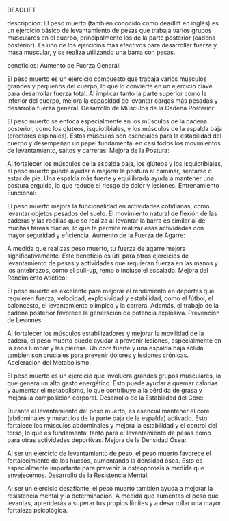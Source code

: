DEADLIFT 

descripcion:
El peso muerto (también conocido como deadlift en inglés) es un ejercicio básico de levantamiento de pesas que trabaja varios grupos musculares en el cuerpo, principalmente los de la parte posterior (cadena posterior). Es uno de los ejercicios más efectivos para desarrollar fuerza y masa muscular, y se realiza utilizando una barra con pesas.

beneficios:
Aumento de Fuerza General:

El peso muerto es un ejercicio compuesto que trabaja varios músculos grandes y pequeños del cuerpo, lo que lo convierte en un ejercicio clave para desarrollar fuerza total. Al implicar tanto la parte superior como la inferior del cuerpo, mejora la capacidad de levantar cargas más pesadas y desarrolla fuerza general.
Desarrollo de Músculos de la Cadena Posterior:

El peso muerto se enfoca especialmente en los músculos de la cadena posterior, como los glúteos, isquiotibiales, y los músculos de la espalda baja (erectores espinales). Estos músculos son esenciales para la estabilidad del cuerpo y desempeñan un papel fundamental en casi todos los movimientos de levantamiento, saltos y carreras.
Mejora de la Postura:

Al fortalecer los músculos de la espalda baja, los glúteos y los isquiotibiales, el peso muerto puede ayudar a mejorar la postura al caminar, sentarse o estar de pie. Una espalda más fuerte y equilibrada ayuda a mantener una postura erguida, lo que reduce el riesgo de dolor y lesiones.
Entrenamiento Funcional:

El peso muerto mejora la funcionalidad en actividades cotidianas, como levantar objetos pesados del suelo. El movimiento natural de flexión de las caderas y las rodillas que se realiza al levantar la barra es similar al de muchas tareas diarias, lo que te permite realizar esas actividades con mayor seguridad y eficiencia.
Aumento de la Fuerza de Agarre:

A medida que realizas peso muerto, tu fuerza de agarre mejora significativamente. Este beneficio es útil para otros ejercicios de levantamiento de pesas y actividades que requieran fuerza en las manos y los antebrazos, como el pull-up, remo o incluso el escalado.
Mejora del Rendimiento Atlético:

El peso muerto es excelente para mejorar el rendimiento en deportes que requieren fuerza, velocidad, explosividad y estabilidad, como el fútbol, el baloncesto, el levantamiento olímpico y la carrera. Además, el trabajo de la cadena posterior favorece la generación de potencia explosiva.
Prevención de Lesiones:

Al fortalecer los músculos estabilizadores y mejorar la movilidad de la cadera, el peso muerto puede ayudar a prevenir lesiones, especialmente en la zona lumbar y las piernas. Un core fuerte y una espalda baja sólida también son cruciales para prevenir dolores y lesiones crónicas.
Aceleración del Metabolismo:

El peso muerto es un ejercicio que involucra grandes grupos musculares, lo que genera un alto gasto energético. Esto puede ayudar a quemar calorías y aumentar el metabolismo, lo que contribuye a la pérdida de grasa y mejora la composición corporal.
Desarrollo de la Estabilidad del Core:

Durante el levantamiento del peso muerto, es esencial mantener el core (abdominales y músculos de la parte baja de la espalda) activado. Esto fortalece los músculos abdominales y mejora la estabilidad y el control del torso, lo que es fundamental tanto para el levantamiento de pesas como para otras actividades deportivas.
Mejora de la Densidad Ósea:

Al ser un ejercicio de levantamiento de peso, el peso muerto favorece el fortalecimiento de los huesos, aumentando la densidad ósea. Esto es especialmente importante para prevenir la osteoporosis a medida que envejecemos.
Desarrollo de la Resistencia Mental:

Al ser un ejercicio desafiante, el peso muerto también ayuda a mejorar la resistencia mental y la determinación. A medida que aumentas el peso que levantas, aprenderás a superar tus propios límites y a desarrollar una mayor fortaleza psicológica.

